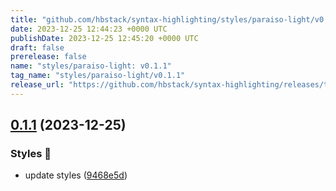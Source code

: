 ```yaml
---
title: "github.com/hbstack/syntax-highlighting/styles/paraiso-light/v0.1.1"
date: 2023-12-25 12:44:23 +0000 UTC
publishDate: 2023-12-25 12:45:20 +0000 UTC
draft: false
prerelease: false
name: "styles/paraiso-light: v0.1.1"
tag_name: "styles/paraiso-light/v0.1.1"
release_url: "https://github.com/hbstack/syntax-highlighting/releases/tag/styles/paraiso-light/v0.1.1"
---
```


## [0.1.1](https://github.com/hbstack/syntax-highlighting/compare/styles/paraiso-light/v0.1.0...styles/paraiso-light/v0.1.1) (2023-12-25)


### Styles 🎨

* update styles ([9468e5d](https://github.com/hbstack/syntax-highlighting/commit/9468e5d054f6c1775a1966bcf308506cebd2f804))
